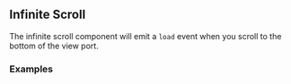 ## Infinite Scroll

The infinite scroll component will emit a `load` event when you scroll to the bottom of the view port.

### Examples
